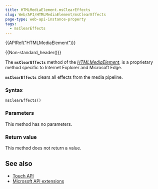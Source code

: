 ```yaml
---
title: HTMLMediaElement.msClearEffects
slug: Web/API/HTMLMediaElement/msClearEffects
page-type: web-api-instance-property
tags:
  - msClearEffects
---
```


{{APIRef("HTMLMediaElement")}}

{{Non-standard_header()}}

The **`msClearEffects`** method of the [_HTMLMediaElement_](/en-US/docs/Web/API/HTMLMediaElement), is a proprietary method specific to Internet Explorer and Microsoft Edge.

**`msClearEffects`** clears all effects from the media pipeline.

### Syntax

```js-nolint
msClearEffects()
```

### Parameters

This method has no parameters.

### Return value

This method does not return a value.

## See also

- [Touch API](/en-US/docs/Web/API/Touch)
- [Microsoft API extensions](/en-US/docs/Web/API/Microsoft_Extensions)
